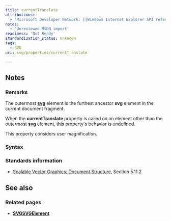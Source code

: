 ```yaml
---
title: currentTranslate
attributions:
  - 'Microsoft Developer Network: [[Windows Internet Explorer API reference](http://msdn.microsoft.com/en-us/library/ie/hh828809%28v=vs.85%29.aspx) Article]'
notes:
  - 'Unreviewed MSDN import'
readiness: 'Not Ready'
standardization_status: Unknown
tags:
  - SVG
uri: svg/properties/currentTranslate

---
```

## Notes

### Remarks

The outermost [**svg**](/svg/objects/SVGElement) element is the furthest ancestor **svg** element in the current document fragment.

When the **currentTranslate** property is called on an element other than the outermost [**svg**](/svg/objects/SVGElement) element, this property's behavior is undefined.

This property considers user magnification.

### Syntax

### Standards information

-   [Scalable Vector Graphics: Document Structure](http://go.microsoft.com/fwlink/p/?linkid=204733), Section 5.11.2

## See also

### Related pages

-   [**SVGSVGElement**](/svg/elements/svg)
